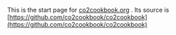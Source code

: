This is the start page for [co2cookbook.org](https://co2cookbook.org) .  Its source is [https://github.com/co2cookbook/co2cookbook](https://github.com/co2cookbook/co2cookbook)


